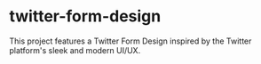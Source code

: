 # twitter-form-design
This project features a Twitter Form Design inspired by the Twitter platform's sleek and modern UI/UX.
